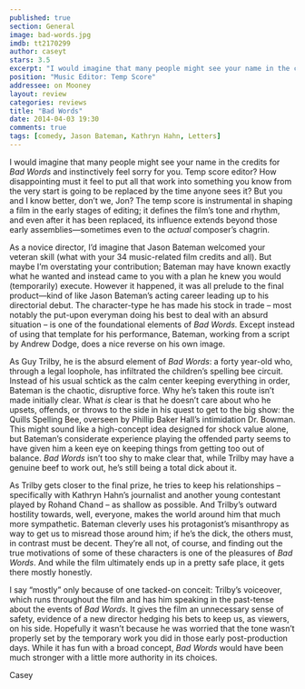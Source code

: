```yaml
---
published: true
section: General
image: bad-words.jpg
imdb: tt2170299
author: caseyt
stars: 3.5
excerpt: "I would imagine that many people might see your name in the credits for Bad Words and instinctively feel sorry for you. Temp score editor?"
position: "Music Editor: Temp Score"
addressee: on Mooney
layout: review
categories: reviews
title: "Bad Words"
date: 2014-04-03 19:30
comments: true
tags: [comedy, Jason Bateman, Kathryn Hahn, Letters]
---
```

<p class="Body">I would imagine that many people might see your name in the credits for <em>Bad Words</em> and instinctively feel sorry for you. Temp score editor? How disappointing must it feel to put all that work into something you know from the very start is going to be replaced by the time anyone sees it? But you and I know better, don&rsquo;t we, Jon? The temp score is instrumental in shaping a film in the early stages of editing; it defines the film&rsquo;s tone and rhythm, and even after it has been replaced, its influence extends beyond those early assemblies&mdash;sometimes even to the <em>actual </em>composer&rsquo;s chagrin.</p>
<p class="Body">As a novice director, I&rsquo;d imagine that Jason Bateman welcomed your veteran skill (what with your 34 music-related film credits and all). But maybe I&rsquo;m overstating your contribution; Bateman may have known exactly what he wanted and instead came to you with a plan he knew you would (temporarily) execute. However it happened, it was all prelude to the final product&mdash;kind of like Jason Bateman&rsquo;s acting career leading up to his directorial debut. The character-type he has made his stock in trade &ndash; most notably the put-upon everyman doing his best to deal with an absurd situation &ndash; is one of the foundational elements of <em>Bad Words. </em>Except instead of using that template for his performance, Bateman, working from a script by Andrew Dodge, does a nice reverse on his own image.</p>
<p class="Body">As Guy Trilby, he is the absurd element of <em>Bad Words</em>: a forty year-old who, through a legal loophole, has infiltrated the children&rsquo;s spelling bee circuit. Instead of his usual schtick as the calm center keeping everything in order, Bateman is the chaotic, disruptive force. Why he&rsquo;s taken this route isn&rsquo;t made initially clear. What <em>is</em> clear is that he doesn&rsquo;t care about who he upsets, offends, or throws to the side in his quest to get to the big show: the Quills Spelling Bee, overseen by Phillip Baker Hall&rsquo;s intimidation Dr. Bowman. This might sound like a high-concept idea designed for shock value alone, but Bateman&rsquo;s considerate experience playing the offended party seems to have given him a keen eye on keeping things from getting too out of balance. <em>Bad Words</em> isn&rsquo;t too shy to make clear that, while Trilby may have a genuine beef to work out, he&rsquo;s still being a total dick about it.</p>
<p class="Body">As Trilby gets closer to the final prize, he tries to keep his relationships &ndash; specifically with Kathryn Hahn&rsquo;s journalist and another young contestant played by Rohand Chand &ndash; as shallow as possible. And Trilby&rsquo;s outward hostility towards, well, everyone, makes the world around him that much more sympathetic. Bateman cleverly uses his protagonist&rsquo;s misanthropy as way to get us to misread those around him; if he&rsquo;s the dick, the others must, in contrast must be decent. They&rsquo;re all not, of course, and finding out the true motivations of some of these characters is one of the pleasures of <em>Bad Words</em>. And while the film ultimately ends up in a pretty safe place, it gets there mostly honestly.</p>
<p class="Body">I say &ldquo;mostly&rdquo; only because of one tacked-on conceit: Trilby&rsquo;s voiceover, which runs throughout the film and has him speaking in the past-tense about the events of <em>Bad Words</em>. It gives the film an unnecessary sense of safety, evidence of a new director hedging his bets to keep us, as viewers, on his side. Hopefully it wasn&rsquo;t because he was worried that the tone wasn&rsquo;t properly set by the temporary work you did in those early post-production days. While it has fun with a broad concept, <em>Bad Words </em>would have been much stronger with a little more authority in its choices.</p>
<p class="Body">Casey</p>
